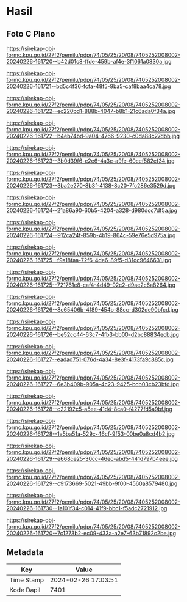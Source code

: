 # Hasil

## Foto C Plano

https://sirekap-obj-formc.kpu.go.id/27f2/pemilu/pdpr/74/05/25/20/08/7405252008002-20240226-161720--b42d01c8-ffde-459b-af4e-3f1061a0830a.jpg

https://sirekap-obj-formc.kpu.go.id/27f2/pemilu/pdpr/74/05/25/20/08/7405252008002-20240226-161721--bd5c4f36-fcfa-48f5-9ba5-caf8baa4ca78.jpg

https://sirekap-obj-formc.kpu.go.id/27f2/pemilu/pdpr/74/05/25/20/08/7405252008002-20240226-161722--ec220bd1-888b-4047-b8b1-21c6ada0f34a.jpg

https://sirekap-obj-formc.kpu.go.id/27f2/pemilu/pdpr/74/05/25/20/08/7405252008002-20240226-161722--b4eb74bd-9a04-4766-9230-c0da88c27dbb.jpg

https://sirekap-obj-formc.kpu.go.id/27f2/pemilu/pdpr/74/05/25/20/08/7405252008002-20240226-161723--3b0d39f6-e2e6-4a3e-a9fe-60cef582ef34.jpg

https://sirekap-obj-formc.kpu.go.id/27f2/pemilu/pdpr/74/05/25/20/08/7405252008002-20240226-161723--3ba2e270-8b3f-4138-8c20-7fc286e3529d.jpg

https://sirekap-obj-formc.kpu.go.id/27f2/pemilu/pdpr/74/05/25/20/08/7405252008002-20240226-161724--21a86a90-60b5-4204-a328-d980dcc7df5a.jpg

https://sirekap-obj-formc.kpu.go.id/27f2/pemilu/pdpr/74/05/25/20/08/7405252008002-20240226-161724--912ca24f-859b-4b19-864c-59e76e5d975a.jpg

https://sirekap-obj-formc.kpu.go.id/27f2/pemilu/pdpr/74/05/25/20/08/7405252008002-20240226-161725--f9a18faa-72f6-4de6-89f5-d31dc9646631.jpg

https://sirekap-obj-formc.kpu.go.id/27f2/pemilu/pdpr/74/05/25/20/08/7405252008002-20240226-161725--721761e8-caf4-4d49-92c2-d9ae2c6a8264.jpg

https://sirekap-obj-formc.kpu.go.id/27f2/pemilu/pdpr/74/05/25/20/08/7405252008002-20240226-161726--8c65406b-4f89-454b-88cc-d302de90bfcd.jpg

https://sirekap-obj-formc.kpu.go.id/27f2/pemilu/pdpr/74/05/25/20/08/7405252008002-20240226-161726--be52cc44-63c7-4fb3-bb00-d2bc88834ecb.jpg

https://sirekap-obj-formc.kpu.go.id/27f2/pemilu/pdpr/74/05/25/20/08/7405252008002-20240226-161727--eadad751-076d-4a34-8e3f-4173fa9c885c.jpg

https://sirekap-obj-formc.kpu.go.id/27f2/pemilu/pdpr/74/05/25/20/08/7405252008002-20240226-161727--6e3b409b-905a-4c23-9425-bcb03cb23bfd.jpg

https://sirekap-obj-formc.kpu.go.id/27f2/pemilu/pdpr/74/05/25/20/08/7405252008002-20240226-161728--c22192c5-a5ee-41d4-8ca0-f4277fd5a9bf.jpg

https://sirekap-obj-formc.kpu.go.id/27f2/pemilu/pdpr/74/05/25/20/08/7405252008002-20240226-161728--1a5ba51a-529c-46cf-9f53-00be0a8cd4b2.jpg

https://sirekap-obj-formc.kpu.go.id/27f2/pemilu/pdpr/74/05/25/20/08/7405252008002-20240226-161729--e668ce25-30cc-46ec-abd5-441d797b4eee.jpg

https://sirekap-obj-formc.kpu.go.id/27f2/pemilu/pdpr/74/05/25/20/08/7405252008002-20240226-161729--c9173669-5021-49bb-9f00-4560a8579480.jpg

https://sirekap-obj-formc.kpu.go.id/27f2/pemilu/pdpr/74/05/25/20/08/7405252008002-20240226-161730--1a101f34-c014-41f9-bbc1-f5adc2721912.jpg

https://sirekap-obj-formc.kpu.go.id/27f2/pemilu/pdpr/74/05/25/20/08/7405252008002-20240226-161720--7c1273b2-ec09-433a-a2e7-63b71892c2be.jpg


## Metadata

| Key        | Value               |
| ---------- | ------------------- |
| Time Stamp | 2024-02-26 17:03:51 |
| Kode Dapil | 7401                |



